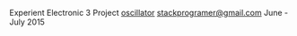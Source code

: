 Experient Electronic 3 Project
[oscillator](https://github.com/stackprogramer/Exp-Electronic-3/blob/master/images/1%20%281%29.jpg)
stackprogramer@gmail.com June - July 2015
